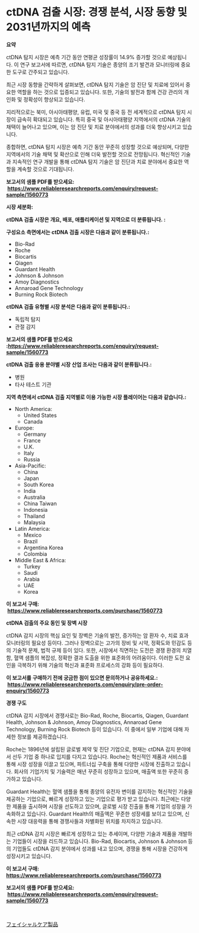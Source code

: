 <p><h1>ctDNA 검출 시장: 경쟁 분석, 시장 동향 및 2031년까지의 예측</h1></p><p><strong>요약</strong></p>
<p><p>ctDNA 탐지 시장은 예측 기간 동안 연평균 성장률이 14.9% 증가할 것으로 예상됩니다. 이 연구 보고서에 따르면, ctDNA 탐지 기술은 종양의 조기 발견과 모니터링에 중요한 도구로 간주되고 있습니다. </p><p>최근 시장 동향을 간략하게 살펴보면, ctDNA 탐지 기술은 암 진단 및 치료에 있어서 중요한 역할을 하는 것으로 입증되고 있습니다. 또한, 기술의 발전과 함께 건강 관리의 개인화 및 정확성이 향상되고 있습니다.</p><p>지리적으로는 북미, 아시아태평양, 유럽, 미국 및 중국 등 전 세계적으로 ctDNA 탐지 시장이 급속히 확대되고 있습니다. 특히 중국 및 아시아태평양 지역에서의 ctDNA 기술의 채택이 늘어나고 있으며, 이는 암 진단 및 치료 분야에서의 성과를 더욱 향상시키고 있습니다.</p><p>종합하면, ctDNA 탐지 시장은 예측 기간 동안 꾸준히 성장할 것으로 예상되며, 다양한 지역에서의 기술 채택 및 확산으로 인해 더욱 발전할 것으로 전망됩니다. 혁신적인 기술과 지속적인 연구 개발을 통해 ctDNA 탐지 기술은 암 진단과 치료 분야에서 중요한 역할을 계속할 것으로 기대됩니다.</p></p>
<p><strong>보고서의 샘플 PDF를 받으세요: &nbsp;<a href="https://www.reliableresearchreports.com/enquiry/request-sample/1560773">https://www.reliableresearchreports.com/enquiry/request-sample/1560773</a></strong></p>
<p><strong>시장 세분화:</strong></p>
<p><strong> ctDNA 검출 시장은 개요, 배포, 애플리케이션 및 지역으로 더 분류됩니다. :</strong></p>
<p><strong>구성요소 측면에서는 ctDNA 검출 시장은 다음과 같이 분류됩니다.:</strong></p>
<p><ul><li>Bio-Rad</li><li>Roche</li><li>Biocartis</li><li>Qiagen</li><li>Guardant Health</li><li>Johnson & Johnson</li><li>Amoy Diagnostics</li><li>Annaroad Gene Technology</li><li>Burning Rock Biotech</li></ul></p>
<p><strong> ctDNA 검출 유형별 시장 분석은 다음과 같이 분류됩니다.:</strong></p>
<p><ul><li>독립적 탐지</li><li>관절 감지</li></ul></p>
<p><strong>보고서의 샘플 PDF를 받으세요 :<a href="https://www.reliableresearchreports.com/enquiry/request-sample/1560773">https://www.reliableresearchreports.com/enquiry/request-sample/1560773</a></strong></p>
<p><strong> ctDNA 검출 응용 분야별 시장 산업 조사는 다음과 같이 분류됩니다.:</strong></p>
<p><ul><li>병원</li><li>타사 테스트 기관</li></ul></p>
<p><strong>지역 측면에서 ctDNA 검출 지역별로 이용 가능한 시장 플레이어는 다음과 같습니다.:</strong></p>
<p><ul>
    <li>
        North America:
        <ul>
            <li>United States</li>
            <li>Canada</li>
        </ul>
    </li>
    <li>
        Europe:
        <ul>
            <li>Germany</li>
            <li>France</li>
            <li>U.K.</li>
            <li>Italy</li>
            <li>Russia</li>
        </ul>
    </li>
    <li>
        Asia-Pacific:
        <ul>
            <li>China</li>
            <li>Japan</li>
            <li>South Korea</li>
            <li>India</li>
            <li>Australia</li>
            <li>China Taiwan</li>
            <li>Indonesia</li>
            <li>Thailand</li>
            <li>Malaysia</li>
        </ul>
    </li>
    <li>
        Latin America:
        <ul>
            <li>Mexico</li>
            <li>Brazil</li>
            <li>Argentina Korea</li>
            <li>Colombia</li>
        </ul>
    </li>
    <li>
        Middle East & Africa:
        <ul>
            <li>Turkey</li>
            <li>Saudi</li>
            <li>Arabia</li>
            <li>UAE</li>
            <li>Korea</li>
        </ul>
    </li>
    </ul></p>
<p><strong>이 보고서 구매: &nbsp;<a href="https://www.reliableresearchreports.com/purchase/1560773">https://www.reliableresearchreports.com/purchase/1560773</a></strong></p>
<p><strong>ctDNA 검출의 주요 동인 및 장벽 시장</strong></p>
<p><p>ctDNA 감지 시장의 핵심 요인 및 장벽은 기술의 발전, 증가하는 암 환자 수, 치료 효과 모니터링의 필요성 등이다. 그러나 장벽으로는 고가의 장비 및 시약, 정확도와 민감도 등의 기술적 문제, 법적 규제 등이 있다. 또한, 시장에서 직면하는 도전은 경쟁 환경의 치열함, 혈액 샘플의 복잡성, 정확한 결과 도출을 위한 표준화의 어려움이다. 이러한 도전 요인을 극복하기 위해 기술의 혁신과 표준화 프로세스의 강화 등이 필요하다.</p></p>
<p><strong>이 보고서를 구매하기 전에 궁금한 점이 있으면 문의하거나 공유하세요.: &nbsp;<a href="https://www.reliableresearchreports.com/enquiry/pre-order-enquiry/1560773">https://www.reliableresearchreports.com/enquiry/pre-order-enquiry/1560773</a></strong></p>
<p><strong>경쟁 구도</strong></p>
<p><p>ctDNA 감지 시장에서 경쟁사로는 Bio-Rad, Roche, Biocartis, Qiagen, Guardant Health, Johnson & Johnson, Amoy Diagnostics, Annaroad Gene Technology, Burning Rock Biotech 등이 있습니다. 이 중에서 일부 기업에 대해 자세한 정보를 제공하겠습니다.</p><p>Roche는 1896년에 설립된 글로벌 제약 및 진단 기업으로, 현재는 ctDNA 감지 분야에서 선두 기업 중 하나로 입지를 다지고 있습니다. Roche는 혁신적인 제품과 서비스를 통해 시장 성장을 이끌고 있으며, 파트너십 구축을 통해 다양한 시장에 진출하고 있습니다. 회사의 기업가치 및 기술력은 매년 꾸준히 성장하고 있으며, 매출액 또한 꾸준히 증가하고 있습니다.</p><p>Guardant Health는 혈액 샘플을 통해 종양의 유전자 변이를 감지하는 혁신적인 기술을 제공하는 기업으로, 빠르게 성장하고 있는 기업으로 평가 받고 있습니다. 최근에는 다양한 제품을 출시하며 시장을 선도하고 있으며, 글로벌 시장 진출을 통해 기업의 성장을 가속화하고 있습니다. Guardant Health의 매출액은 꾸준한 성장세를 보이고 있으며, 신속한 시장 대응력을 통해 경쟁사들과 차별화된 위치를 차지하고 있습니다.</p><p>최근 ctDNA 감지 시장은 빠르게 성장하고 있는 추세이며, 다양한 기술과 제품을 개발하는 기업들이 시장을 리드하고 있습니다. Bio-Rad, Biocartis, Johnson & Johnson 등의 기업들도 ctDNA 감지 분야에서 성과를 내고 있으며, 경쟁을 통해 시장을 건강하게 성장시키고 있습니다.</p></p>
<p><strong>이 보고서 구매: &nbsp; <a href="https://www.reliableresearchreports.com/purchase/1560773">https://www.reliableresearchreports.com/purchase/1560773</a></strong></p>
<p><strong>보고서의 샘플 PDF를 받으세요: &nbsp;<a href="https://www.reliableresearchreports.com/enquiry/request-sample/1560773">https://www.reliableresearchreports.com/enquiry/request-sample/1560773</a></strong><strong></strong></p>
<p>&nbsp;</p>
<p><p><a href="https://github.com/lily-u-genius/Market-Research-Report-List-1/blob/main/42648126451.md">フェイシャルケア製品</a></p></p>